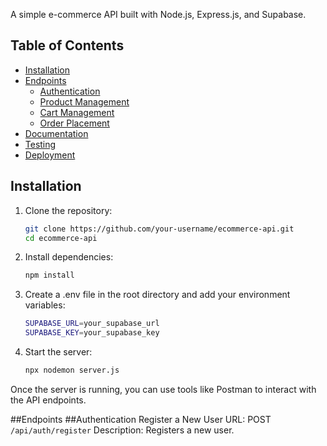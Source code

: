 A simple e-commerce API built with Node.js, Express.js, and Supabase.

## Table of Contents
- [Installation](#installation)
- [Endpoints](#endpoints)
  - [Authentication](#authentication)
  - [Product Management](#product-management)
  - [Cart Management](#cart-management)
  - [Order Placement](#order-placement)
- [Documentation](#documentation)
- [Testing](#testing)
- [Deployment](#deployment)

## Installation

1. Clone the repository:
   ```bash
   git clone https://github.com/your-username/ecommerce-api.git
   cd ecommerce-api
2. Install dependencies:
   ```bash
   npm install
3. Create a .env file in the root directory and add your environment variables:
   ```bash
   SUPABASE_URL=your_supabase_url
   SUPABASE_KEY=your_supabase_key
4. Start the server:
    ```bash
    npx nodemon server.js

Once the server is running, you can use tools like Postman to interact with the API endpoints.

##Endpoints
##Authentication
Register a New User
URL: POST `/api/auth/register`
Description: Registers a new user.
